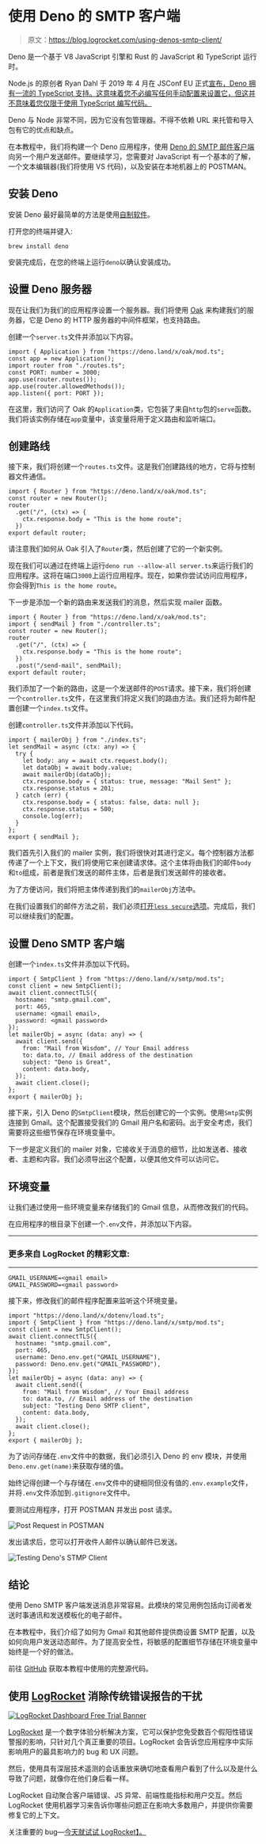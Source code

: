 # 使用 Deno 的 SMTP 客户端

> 原文：<https://blog.logrocket.com/using-denos-smtp-client/>

Deno 是一个基于 V8 JavaScript 引擎和 Rust 的 JavaScript 和 TypeScript 运行时。

Node.js 的原创者 Ryan Dahl 于 2019 年 4 月在 JSConf EU 正式[宣布，Deno 拥有一流的 TypeScript 支持。这意味着您不必编写任何手动配置来设置它，但这并不意味着您仅限于使用 TypeScript 编写代码。](https://www.youtube.com/watch?v=z6JRlx5NC9E)

Deno 与 Node 非常不同，因为它没有包管理器。不得不依赖 URL 来托管和导入包有它的优点和缺点。

在本教程中，我们将构建一个 Deno 应用程序，使用 [Deno 的 SMTP 邮件客户端](https://deno.land/x/smtp@v0.3.0/README.md)向另一个用户发送邮件。要继续学习，您需要对 JavaScript 有一个基本的了解，一个文本编辑器(我们将使用 VS 代码)，以及安装在本地机器上的 POSTMAN。

## 安装 Deno

安装 Deno 最好最简单的方法是使用[自制软件](https://formulae.brew.sh/formula/deno)。

打开您的终端并键入:

```
brew install deno

```

安装完成后，在您的终端上运行`deno`以确认安装成功。

## 设置 Deno 服务器

现在让我们为我们的应用程序设置一个服务器。我们将使用 [Oak](https://github.com/oakserver/oak) 来构建我们的服务器，它是 Deno 的 HTTP 服务器的中间件框架，也支持路由。

创建一个`server.ts`文件并添加以下内容。

```
import { Application } from "https://deno.land/x/oak/mod.ts";
const app = new Application();
import router from "./routes.ts";
const PORT: number = 3000;
app.use(router.routes());
app.use(router.allowedMethods());
app.listen({ port: PORT });

```

在这里，我们访问了 Oak 的`Application`类，它包装了来自`http`包的`serve`函数。我们将该实例存储在`app`变量中，该变量将用于定义路由和监听端口。

## 创建路线

接下来，我们将创建一个`routes.ts`文件。这是我们创建路线的地方，它将与控制器文件通信。

```
import { Router } from "https://deno.land/x/oak/mod.ts";
const router = new Router();
router
  .get("/", (ctx) => {
    ctx.response.body = "This is the home route";
  })
export default router;

```

请注意我们如何从 Oak 引入了`Router`类，然后创建了它的一个新实例。

现在我们可以通过在终端上运行`deno run --allow-all server.ts`来运行我们的应用程序。这将在端口`3000`上运行应用程序。现在，如果你尝试访问应用程序，你会得到`This is the home route`。

下一步是添加一个新的路由来发送我们的消息，然后实现 mailer 函数。

```
import { Router } from "https://deno.land/x/oak/mod.ts";
import { sendMail } from "./controller.ts";
const router = new Router();
router
  .get("/", (ctx) => {
    ctx.response.body = "This is the home route";
  })
  .post("/send-mail", sendMail);
export default router;

```

我们添加了一个新的路由，这是一个发送邮件的`POST`请求。接下来，我们将创建一个`controller.ts`文件，在这里我们将定义我们的路由方法。我们还将为邮件配置创建一个`index.ts`文件。

创建`controller.ts`文件并添加以下代码。

```
import { mailerObj } from "./index.ts";
let sendMail = async (ctx: any) => {
  try {
    let body: any = await ctx.request.body();
    let dataObj = await body.value;
    await mailerObj(dataObj);
    ctx.response.body = { status: true, message: "Mail Sent" };
    ctx.response.status = 201;
  } catch (err) {
    ctx.response.body = { status: false, data: null };
    ctx.response.status = 500;
    console.log(err);
  }
};
export { sendMail };

```

我们首先引入我们的 mailer 实例，我们将很快对其进行定义。每个控制器方法都传递了一个上下文，我们将使用它来创建请求体。这个主体将由我们的邮件`body`和`to`组成，前者是我们发送的邮件主体，后者是我们发送邮件的接收者。

为了方便访问，我们将把主体传递到我们的`mailerObj`方法中。

在我们设置我们的邮件方法之前，我们必须[打开`less secure`选项](https://myaccount.google.com/lesssecureapps)。完成后，我们可以继续我们的配置。

## 设置 Deno SMTP 客户端

创建一个`index.ts`文件并添加以下代码。

```
import { SmtpClient } from "https://deno.land/x/smtp/mod.ts";
const client = new SmtpClient();
await client.connectTLS({
  hostname: "smtp.gmail.com",
  port: 465,
  username: <gmail email>,
  password: <gmail password>
});
let mailerObj = async (data: any) => {
  await client.send({
    from: "Mail from Wisdom", // Your Email address
    to: data.to, // Email address of the destination
    subject: "Deno is Great",
    content: data.body,
  });
  await client.close();
};
export { mailerObj };

```

接下来，引入 Deno 的`SmtpClient`模块，然后创建它的一个实例。使用`Smtp`实例连接到 Gmail。这个配置接受我们的 Gmail 用户名和密码。出于安全考虑，我们需要将这些细节保存在环境变量中。

下一步是定义我们的 mailer 对象，它接收关于消息的细节，比如发送者、接收者、主题和内容。我们必须导出这个配置，以便其他文件可以访问它。

## 环境变量

让我们通过使用一些环境变量来存储我们的 Gmail 信息，从而修改我们的代码。

在应用程序的根目录下创建一个`.env`文件，并添加以下内容。

* * *

### 更多来自 LogRocket 的精彩文章:

* * *

```
GMAIL_USERNAME=<gmail email>
GMAIL_PASSWORD=<gmail password>

```

接下来，修改我们的邮件程序配置来监听这个环境变量。

```
import "https://deno.land/x/dotenv/load.ts";
import { SmtpClient } from "https://deno.land/x/smtp/mod.ts";
const client = new SmtpClient();
await client.connectTLS({
  hostname: "smtp.gmail.com",
  port: 465,
  username: Deno.env.get("GMAIL_USERNAME"),
  password: Deno.env.get("GMAIL_PASSWORD"),
});
let mailerObj = async (data: any) => {
  await client.send({
    from: "Mail from Wisdom", // Your Email address
    to: data.to, // Email address of the destination
    subject: "Testing Deno SMTP client",
    content: data.body,
  });
  await client.close();
};
export { mailerObj };

```

为了访问存储在`.env`文件中的数据，我们必须引入 Deno 的 env 模块，并使用`Deno.env.get(name)`来获取存储的值。

始终记得创建一个与存储在`.env`文件中的键相同但没有值的`.env.example`文件，并将`.env`文件添加到`.gitignore`文件中。

要测试应用程序，打开 POSTMAN 并发出 post 请求。

![Post Request in POSTMAN](img/f96fbc9540a4e7727a335c9a98370476.png)

发出请求后，您可以打开收件人邮件以确认邮件已发送。

![Testing Deno's STMP Client](img/68bc0174304303745f2196d986d1bd8d.png)

## 结论

使用 Deno SMTP 客户端发送消息非常容易。此模块的常见用例包括向订阅者发送时事通讯和发送模板化的电子邮件。

在本教程中，我们介绍了如何为 Gmail 和其他邮件提供商设置 SMTP 配置，以及如何向用户发送动态邮件。为了提高安全性，将敏感的配置细节存储在环境变量中始终是一个好的做法。

前往 [GitHub](https://github.com/Wisdom132/deno/tree/master/smtp) 获取本教程中使用的完整源代码。

## 使用 [LogRocket](https://lp.logrocket.com/blg/signup) 消除传统错误报告的干扰

[![LogRocket Dashboard Free Trial Banner](img/d6f5a5dd739296c1dd7aab3d5e77eeb9.png)](https://lp.logrocket.com/blg/signup)

[LogRocket](https://lp.logrocket.com/blg/signup) 是一个数字体验分析解决方案，它可以保护您免受数百个假阳性错误警报的影响，只针对几个真正重要的项目。LogRocket 会告诉您应用程序中实际影响用户的最具影响力的 bug 和 UX 问题。

然后，使用具有深层技术遥测的会话重放来确切地查看用户看到了什么以及是什么导致了问题，就像你在他们身后看一样。

LogRocket 自动聚合客户端错误、JS 异常、前端性能指标和用户交互。然后 LogRocket 使用机器学习来告诉你哪些问题正在影响大多数用户，并提供你需要修复它的上下文。

关注重要的 bug—[今天就试试 LogRocket】。](https://lp.logrocket.com/blg/signup-issue-free)